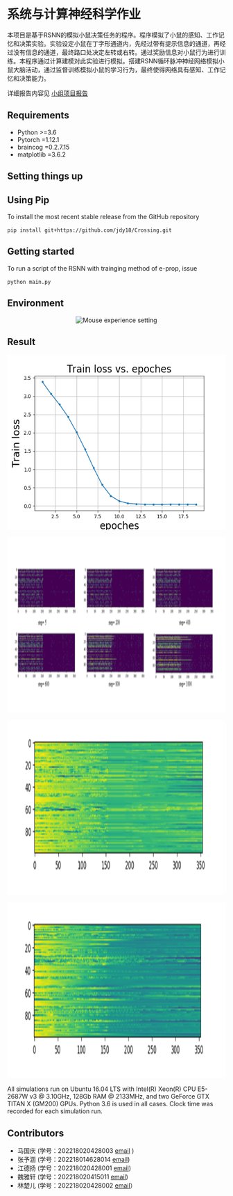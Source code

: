 # 系统与计算神经科学作业

本项目是基于RSNN的模拟小鼠决策任务的程序。程序模拟了小鼠的感知、工作记忆和决策实验。实验设定小鼠在丁字形通道内，先经过带有提示信息的通道，再经过没有信息的通道，最终路口处决定左转或右转。通过奖励信息对小鼠行为进行训练。本程序通过计算建模对此实验进行模拟。搭建RSNN循环脉冲神经网络模拟小鼠大脑活动，通过监督训练模拟小鼠的学习行为，最终使得网络具有感知、工作记忆和决策能力。

详细报告内容见
[小组项目报告](report.pdf)



## Requirements

- Python >=3.6
- Pytorch =1.12.1
- braincog =0.2.7.15
- matplotlib =3.6.2

## Setting things up

## Using Pip
To install the most recent stable release from the GitHub repository

```
pip install git+https://github.com/jdy18/Crossing.git
```

## Getting started

To run a script of the RSNN with trainging method of e-prop, issue

```
python main.py
```
## Environment

<p align="middle">
<img src="environment/mouse.png" alt="Mouse experience setting "  width="503" >
</p>

## Result


<p align="middle">
<img src="result/Train_loss.png" alt="Activation of each neuron when 5~1000 samples have been trained"   height="403">
</p>

<p align="middle">
<img src="result/figure 7.png" alt="Activation of each neuron when 5~1000 samples have been trained"   height="403">
</p>

<p align="middle">
<img src="result/figure 8(a).png" alt="Changes of membrane potential of each neuron with time at the beginning of training"   height="403">
</p>

<p align="middle">
<img src="result/figure 8(b).png" alt="Changes of membrane potential of each neuron with time at the end of training"   height="403">
</p>

All simulations run on Ubuntu 16.04 LTS with Intel(R) Xeon(R) CPU E5-2687W v3 @ 3.10GHz, 128Gb RAM @ 2133MHz, and two GeForce GTX TITAN X (GM200) GPUs. Python 3.6 is used in all cases. Clock time was recorded for each simulation run. 



## Contributors

- 马国庆 (学号：202218020428003 [email](zgmaguoqing@163.com) )
- 张予涵 (学号：202218014628014 [email](3289360744@qq.com))
- 江德扬 (学号：202218020428001 [email](jiangdeyang2022@ia.ac.cn))
- 魏雅轩 (学号：202218020415011 [email](weiyaxuan0714@163.com))
- 林楚儿 (学号：202218020428002 [email](linchuer22@mails.ucas.ac.cn)）

